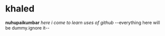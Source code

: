 # khaled
**nuhupaikumbar**
*here i come to learn uses of github*
--everything here will be dummy.ignore it--
